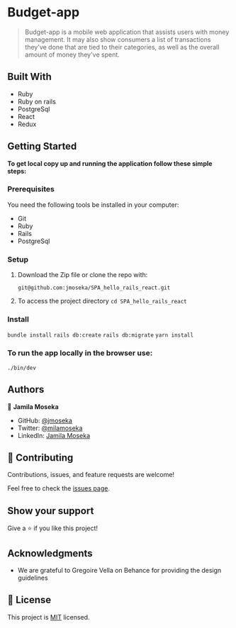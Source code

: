 # Budget-app

> Budget-app is a mobile web application that assists users with money management. It may also show consumers a list of transactions they've done that are tied to their categories, as well as the overall amount of money they've spent.

## Built With

- Ruby
- Ruby on rails
- PostgreSql
- React
- Redux


## Getting Started

**To get local copy up and running the application follow these simple steps:**

### Prerequisites

You need the following tools be installed in your computer:

- Git
- Ruby
- Rails
- PostgreSql

### Setup

1. Download the Zip file or clone the repo with:

   `git@github.com:jmoseka/SPA_hello_rails_react.git`

2. To access the project directory
   `cd SPA_hello_rails_react`

### Install

`bundle install`
`rails db:create`
`rails db:migrate`
`yarn install`

### To run the app locally in the browser use:

`./bin/dev`

## Authors


👤 **Jamila Moseka**

- GitHub: [@jmoseka](https://github.com/jmoseka)
- Twitter: [@milamoseka](https://twitter.com/milamoseka)
- LinkedIn: [Jamila Moseka](https://linkedin.com/in/jamila-moseka)

## 🤝 Contributing

Contributions, issues, and feature requests are welcome!

Feel free to check the [issues page](https://github.com/jmoseka/SPA_hello_rails_react/issues).

## Show your support

Give a ⭐️ if you like this project!

## Acknowledgments

- We are grateful to  Gregoire Vella on Behance for providing the design guidelines

## 📝 License

This project is [MIT](./MIT.md) licensed.